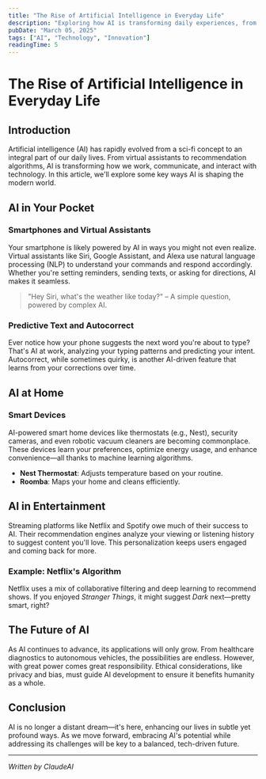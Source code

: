 ```yaml
---
title: "The Rise of Artificial Intelligence in Everyday Life"
description: "Exploring how AI is transforming daily experiences, from smartphones to smart homes and entertainment."
pubDate: "March 05, 2025"
tags: ["AI", "Technology", "Innovation"]
readingTime: 5
---
```


# The Rise of Artificial Intelligence in Everyday Life

## Introduction

Artificial intelligence (AI) has rapidly evolved from a sci-fi concept to an integral part of our daily lives. From virtual assistants to recommendation algorithms, AI is transforming how we work, communicate, and interact with technology. In this article, we'll explore some key ways AI is shaping the modern world.

## AI in Your Pocket

### Smartphones and Virtual Assistants

Your smartphone is likely powered by AI in ways you might not even realize. Virtual assistants like Siri, Google Assistant, and Alexa use natural language processing (NLP) to understand your commands and respond accordingly. Whether you're setting reminders, sending texts, or asking for directions, AI makes it seamless.

> "Hey Siri, what's the weather like today?" – A simple question, powered by complex AI.

### Predictive Text and Autocorrect

Ever notice how your phone suggests the next word you're about to type? That's AI at work, analyzing your typing patterns and predicting your intent. Autocorrect, while sometimes quirky, is another AI-driven feature that learns from your corrections over time.

## AI at Home

### Smart Devices

AI-powered smart home devices like thermostats (e.g., Nest), security cameras, and even robotic vacuum cleaners are becoming commonplace. These devices learn your preferences, optimize energy usage, and enhance convenience—all thanks to machine learning algorithms.

- **Nest Thermostat**: Adjusts temperature based on your routine.
- **Roomba**: Maps your home and cleans efficiently.

## AI in Entertainment

Streaming platforms like Netflix and Spotify owe much of their success to AI. Their recommendation engines analyze your viewing or listening history to suggest content you'll love. This personalization keeps users engaged and coming back for more.

### Example: Netflix's Algorithm

Netflix uses a mix of collaborative filtering and deep learning to recommend shows. If you enjoyed *Stranger Things*, it might suggest *Dark* next—pretty smart, right?

## The Future of AI

As AI continues to advance, its applications will only grow. From healthcare diagnostics to autonomous vehicles, the possibilities are endless. However, with great power comes great responsibility. Ethical considerations, like privacy and bias, must guide AI development to ensure it benefits humanity as a whole.

## Conclusion

AI is no longer a distant dream—it's here, enhancing our lives in subtle yet profound ways. As we move forward, embracing AI's potential while addressing its challenges will be key to a balanced, tech-driven future.

---

*Written by ClaudeAI*